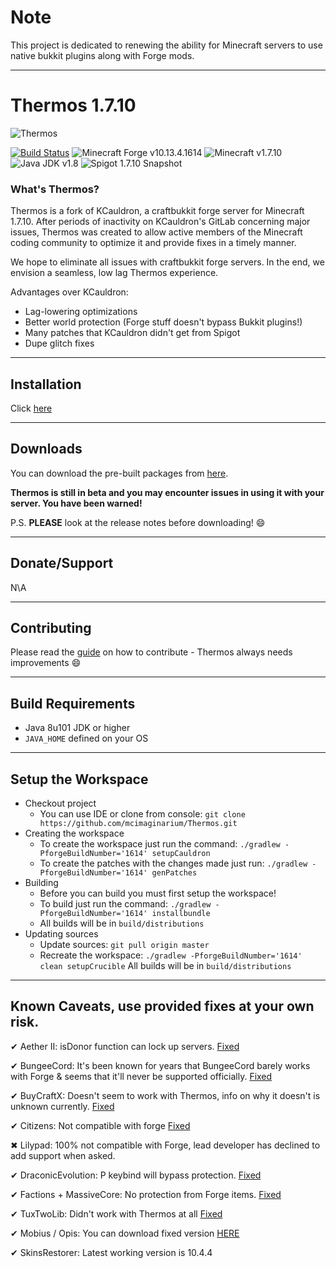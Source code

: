 # Note
This project is dedicated to renewing the ability for Minecraft servers to use native bukkit plugins along with Forge mods.

---

# Thermos 1.7.10

![Thermos](thermos_icon.png)
<!--- ![Graph](http://i.mcstats.org/Thermos/Global+Statistics@2x.borderless.png) --->

[![Build Status](https://travis-ci.com/MCImaginarium/Thermos.svg?branch=master)](https://travis-ci.com/mcimaginarium/Thermos)
![Minecraft Forge v10.13.4.1614][forge]
![Minecraft v1.7.10][mc]
![Java JDK v1.8][java]
![Spigot 1.7.10 Snapshot ][spigot]

### What's Thermos?
Thermos is a fork of KCauldron, a craftbukkit forge server for Minecraft 1.7.10. After periods of inactivity on KCauldron's GitLab concerning major issues, Thermos was created to allow active members of the Minecraft coding community to optimize it and provide fixes in a timely manner.

We hope to eliminate all issues with craftbukkit forge servers. In the end, we envision a seamless, low lag Thermos experience.

Advantages over KCauldron:
+ Lag-lowering optimizations
+ Better world protection (Forge stuff doesn't bypass Bukkit plugins!)
+ Many patches that KCauldron didn't get from Spigot
+ Dupe glitch fixes
---

## Installation
Click [here](https://mcimaginarium.github.io//Thermos/install)

---
## Downloads
You can download the pre-built packages from [here](https://github.com/mcimaginarium/Thermos/releases). 

**Thermos is still in beta and you may encounter issues in using it with your server. You have been warned!**

P.S. **PLEASE** look at the release notes before downloading! :smile:

---
## Donate/Support

N\A

---
## Contributing

Please read the [guide](https://mcimaginarium.github.io//Thermos/contributing) on how to contribute - Thermos always needs improvements :smile: 

---
## Build Requirements
* Java 8u101 JDK or higher
* `JAVA_HOME` defined on your OS

---
## Setup the Workspace
* Checkout project
  * You can use IDE or clone from console:
  `git clone https://github.com/mcimaginarium/Thermos.git`
* Creating the workspace
  * To create the workspace just run the command: `./gradlew -PforgeBuildNumber='1614' setupCauldron`
  * To create the patches with the changes made just run: `./gradlew -PforgeBuildNumber='1614' genPatches`
* Building
  * Before you can build you must first setup the workspace!
  * To build just run the command: `./gradlew -PforgeBuildNumber='1614' installbundle`
  * All builds will be in `build/distributions`
* Updating sources
  * Update sources: `git pull origin master`
  * Recreate the workspace: `./gradlew -PforgeBuildNumber='1614' clean setupCrucible`
All builds will be in `build/distributions`

---
## Known Caveats, use provided fixes at your own risk.

✔ Aether II: isDonor function can lock up servers. [Fixed]

✔ BungeeCord: It's been known for years that BungeeCord barely works with Forge & seems that it'll never be supported officially. [Fixed]

✔ BuyCraftX: Doesn't seem to work with Thermos, info on why it doesn't is unknown currently. [Fixed]

✔ Citizens: Not compatible with forge [Fixed]

✖ Lilypad: 100% not compatible with Forge, lead developer has declined to add support when asked.

✔ DraconicEvolution: P keybind will bypass protection. [Fixed]

✔ Factions + MassiveCore: No protection from Forge items. [Fixed]

✔ TuxTwoLib: Didn't work with Thermos at all [Fixed]

✔ Mobius / Opis: You can download fixed version [HERE](https://cdn.discordapp.com/attachments/172072987154055168/186577486593785857/MobiusCore-1.2.5-Thermos.jar)

✔ SkinsRestorer: Latest working version is 10.4.4

[Fixed]: https://github.com/MCImaginarium/Thermos-Fixes "Fixed"
[forge]: https://img.shields.io/badge/Minecraft%20Forge-v10.13.4.1614-green.svg "Minecraft Forge v10.13.4.1614"
[mc]: https://img.shields.io/badge/Minecraft-v1.7.10-green.svg "Minecraft 1.7.10"
[java]: https://img.shields.io/badge/Java%20JDK-v1.8-blue.svg "Java JDK 8"
[spigot]: https://img.shields.io/badge/Spigot-v1.7.10--R0.1--SNAPSHOT-lightgrey.svg "Spigot R0.1 Snapshot"
